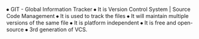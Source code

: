 ⦁	GIT - Global Information Tracker
⦁	It is Version Control System | Source Code Management
⦁	It is used to track the files
⦁	It will maintain multiple versions of the same file
⦁	It is platform independent
⦁	It is free and open-source
⦁	3rd generation of VCS.
